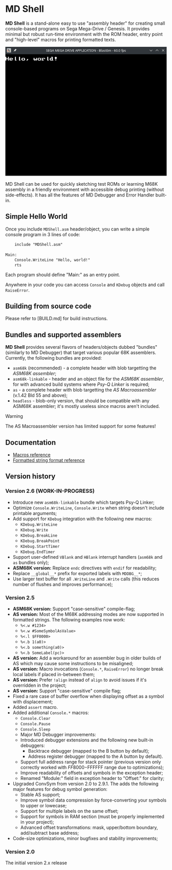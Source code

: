 
# MD Shell

**MD Shell** is a stand-alone easy to use "assembly header" for creating small console-based programs on Sega Mega-Drive / Genesis. It provides minimal but robust run-time environment with the ROM header, entry point and "high-level" macros for printing formatted texts.

![Hello world](docs/.images/mdshell-hello-world.png)

MD Shell can be used for quickly sketching test ROMs or learning M68K assembly in a friendly environment with accessible debug printing (without side-effects). It has all the features of MD Debugger and Error Handler built-in.

## Simple Hello World

Once you include `MDShell.asm` header/object, you can write a simple console program in 3 lines of code:

```
	include "MDShell.asm"

Main:
	Console.WriteLine "Hello, world!"
	rts
```

Each program should define "Main:" as an entry point.

Anywhere in your code you can access `Console` and `KDebug` objects and call `RaiseError`.

## Building from source code

Please refer to [BUILD.md] for build instructions.

## Bundles and supported assemblers

**MD Shell** provides several flavors of headers/objects dubbed "bundles" (similarly to MD Debugger) that target various popular 68K assemblers. Currently, the following bundles are provided:

* `asm68k` (recommended) - a complete header with blob targetting the _ASM68K assembler_;
* `asm68k-linkable` - header and an object file for the _ASM68K assembler_, for with advanced build systems where _Psy-Q Linker_ is required;
* `as` - a complete header with blob targetting the _AS Macroassembler_ (v.1.42 Bld 55 and above);
* `headless` - blob-only version, that should be compatible with any ASM68K assembler; it's mostly useless since macros aren't included.

> [!WARNING]
>
> The AS Macroassembler version has limited support for some features!

## Documentation

- [Macros reference](docs/Macros_reference.md)
- [Formatted string format reference](docs/Formatted_strings.md)

## Version history

### Version 2.6 (WORK-IN-PROGRESS)

- Introduce new `asm68k-linkable` bundle which targets Psy-Q Linker;
- Optimize `Console.WriteLine`, `Console.Write` when string doesn't include printable arguments;
- Add support for `KDebug` integration with the following new macros:
  - `KDebug.WriteLine`
  - `KDebug.Write`
  - `KDebug.BreakLine`
  - `KDebug.BreakPoint`
  - `KDebug.StartTimer`
  - `KDebug.EndTimer`
- Support user-defined `VBlank` and `HBlank` interrupt handlers (`asm68k` and `as` bundles only);
- **ASM68K version:** Replace `endc` directives with `endif` for readability;
- Replace `__global__*` prefix for exported labels with `MDDBG__*`;
- Use larger text buffer for all `.WriteLine` and `.Write` calls (this reduces number of flushes and improves performance);

### Version 2.5

- **ASM68K version:** Support "case-sensitive" compile-flag;
- **AS version:** Most of the M68K addressing modes are now supported in formatted strings. The following examples now work:
  - `%<.w #1234>`
  - `%<.w #SomeSymbolAsValue>`
  - `%<.l $FF0000>`
  - `%<.b 1(a0)>`
  - `%<.b something(a0)>`
  - `%<.b SomeLabel(pc)>`
- **AS version:** Add a workaround for an assembler bug in older builds of AS which may cause some instructions to be misaligned;
- **AS version:** Macro invocations (`Console.*`, `RaiseError`) no longer break local labels if placed in-between them;
- **AS version:** Prefer `!align` instead of `align` to avoid issues if it's overridden in the project;
- **AS version:** Support "case-sensitive" compile flag;
- Fixed a rare case of buffer overflow when displaying offset as a symbol with displacement;
- Added `assert` macro.
- Added additional `Console.*` macros:
  - `Console.Clear`
  - `Console.Pause`
  - `Console.Sleep`
  - Major MD Debugger improvements:
  - Introduced debugger extensions and the following new built-in debuggers:
    - Backtrace debugger (mapped to the B button by default);
    - Address register debugger (mapped to the A button by default).
  - Support full address range for stack pointer (previous version only correctly worked with $FF8000-$FFFFFF range due to optimizations);
  - Improve readability of offsets and symbols in the exception header;
  - Renamed "Module:" field in exception header to "Offset:" for clarity;
- Upgraded ConvSym from version 2.0 to 2.9.1. The adds the following major features for debug symbol generation:
  - Stable AS support;
  - Improve symbol data compression by force-converting your symbols to upper or lowecase;
  - Support for multiple labels on the same offset;
  - Support for symbols in RAM section (must be properly implemented in your project);
  - Advanced offset transformations: mask, upper/bottom boundary, add/subtract base address;
- Code-size optimizations, minor bugfixes and stability improvements;

### Version 2.0

The initial version 2.x release

